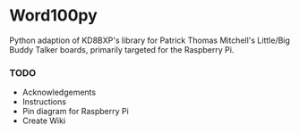 # Word100py
Python adaption of KD8BXP's library for Patrick Thomas Mitchell's Little/Big Buddy Talker boards, primarily targeted for the Raspberry Pi.

### TODO
* Acknowledgements
* Instructions
* Pin diagram for Raspberry Pi
* Create Wiki
